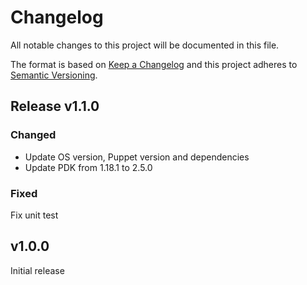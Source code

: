 # Changelog

All notable changes to this project will be documented in this file.

The format is based on [Keep a Changelog](http://keepachangelog.com/en/1.0.0/)
and this project adheres to [Semantic Versioning](http://semver.org/spec/v2.0.0.html).

## Release v1.1.0

### Changed
* Update OS version, Puppet version and dependencies
* Update PDK from 1.18.1 to 2.5.0

### Fixed
Fix unit test

## v1.0.0
Initial release

[Unreleased]: https://github.com/markt-de/puppet-lam/compare/v1.0.0...HEAD
